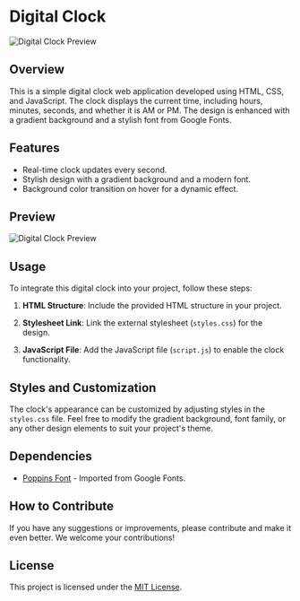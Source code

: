 # Digital Clock

![Digital Clock Preview](images/digital-clock-preview.png)

## Overview

This is a simple digital clock web application developed using HTML, CSS, and JavaScript. The clock displays the current time, including hours, minutes, seconds, and whether it is AM or PM. The design is enhanced with a gradient background and a stylish font from Google Fonts.

## Features

- Real-time clock updates every second.
- Stylish design with a gradient background and a modern font.
- Background color transition on hover for a dynamic effect.

## Preview

![Digital Clock Preview](images/digital-clock-preview.png)

## Usage

To integrate this digital clock into your project, follow these steps:

1. **HTML Structure**: Include the provided HTML structure in your project.

2. **Stylesheet Link**: Link the external stylesheet (`styles.css`) for the design.

3. **JavaScript File**: Add the JavaScript file (`script.js`) to enable the clock functionality.

## Styles and Customization

The clock's appearance can be customized by adjusting styles in the `styles.css` file. Feel free to modify the gradient background, font family, or any other design elements to suit your project's theme.

## Dependencies

- [Poppins Font](https://fonts.googleapis.com/css2?family=Poppins:ital,wght@0,100;0,200;0,300;0,400;0,500;0,600;0,700;0,800;0,900;1,100;1,200;1,300;1,400;1,500;1,600;1,700;1,800;1,900&display=swap) - Imported from Google Fonts.

## How to Contribute

If you have any suggestions or improvements, please contribute and make it even better. We welcome your contributions!

## License

This project is licensed under the [MIT License](LICENSE).
